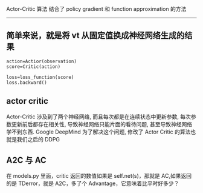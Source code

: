 Actor-Critic 算法
结合了 policy gradient 和 function approximation 的方法<br>

---

## **简单来说，就是将 vt 从固定值换成神经网络生成的结果**

```
action=Actior(observation)
score=Critic(action)

loss=loss_function(score)
loss.backward()
```

## actor critic

Actor-Critic 涉及到了两个神经网络, 而且每次都是在连续状态中更新参数, 每次参数更新前后都存在相关性, 导致神经网络只能片面的看待问题, 甚至导致神经网络学不到东西. Google DeepMind 为了解决这个问题, 修改了 Actor Critic 的算法也就是我们之后的 DDPG

## A2C 与 AC

在 models.py 里面，critic 返回的数值如果是 self.net(s)，那就是 AC,如果返回的是 TDerror，就是 A2C，多了个 Advantage，它意味着比平时好多少？
